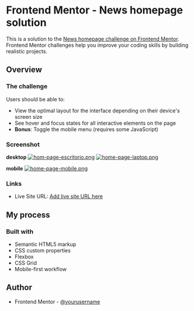# Frontend Mentor - News homepage solution

This is a solution to the [News homepage challenge on Frontend Mentor](https://www.frontendmentor.io/challenges/news-homepage-H6SWTa1MFl). Frontend Mentor challenges help you improve your coding skills by building realistic projects.



## Overview

### The challenge

Users should be able to:

- View the optimal layout for the interface depending on their device's screen size
- See hover and focus states for all interactive elements on the page
- **Bonus**: Toggle the mobile menu (requires some JavaScript)

### Screenshot
**desktop**
[![hom-page-escritorio.png](https://i.postimg.cc/bv2VZWZf/hom-page-escritorio.png)](https://postimg.cc/SXkf5ZLg)
[![home-page-laptop.png](https://i.postimg.cc/tRmBYHrC/home-page-laptop.png)](https://postimg.cc/14wGjbhL)

**mobile**
[![home-page-mobile.png](https://i.postimg.cc/V6ZWrjWH/home-page-mobile.png)](https://postimg.cc/JDJkSHgb)




### Links


- Live Site URL: [Add live site URL here](https://your-live-site-url.com)

## My process

### Built with

- Semantic HTML5 markup
- CSS custom properties
- Flexbox
- CSS Grid
- Mobile-first workflow




## Author


- Frontend Mentor - [@yourusername](https://www.frontendmentor.io/profile/yourusername)




